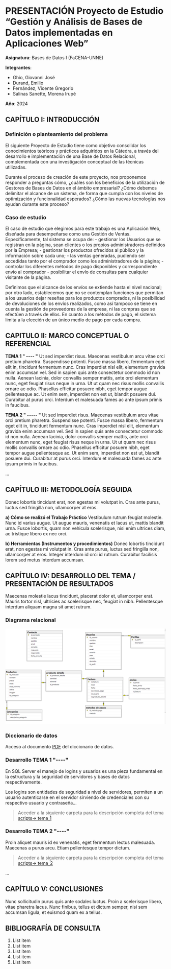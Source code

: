 # PRESENTACIÓN Proyecto de Estudio  “Gestión y Análisis de Bases de Datos implementadas en Aplicaciones Web”


**Asignatura**: Bases de Datos I (FaCENA-UNNE)

**Integrantes**:
 - Ghio, Giovanni José
 - Durand, Emilio
 - Fernández, Vicente Gregorio
 - Salinas Sanette, Morena Irupé

**Año**: 2024

## CAPÍTULO I: INTRODUCCIÓN

### Definición o planteamiento del problema

El siguiente Proyecto de Estudio tiene como objetivo consolidar los conocimientos teóricos y prácticos adquiridos en la Cátedra, a través del desarrollo e implementación de una Base de Datos Relacional, complementada con una investigación conceptual de las técnicas utilizadas.

Durante el proceso de creación de este proyecto, nos proponemos responder a preguntas cómo, ¿cuáles son los beneficios de la utilización de Gestores de Bases de Datos en el ámbito empresarial? ¿Cómo debemos delimitar el alcance de un sistema, de forma que cumpla con los niveles de optimización y funcionalidad esperados? ¿Cómo las nuevas tecnologías nos ayudan durante este proceso?

### Caso de estudio

El caso de estudio que elegimos para este trabajo es una Aplicación Web, diseñada para desempeñarse como una Gestión de Ventas. 
Específicamente, tal sistema se ocupa de:
    - gestionar los Usuarios que se registran en la página, sean clientes o los propios administradores definidos por la Empresa;
    - gestionar los productos ofrecidos al público y la información sobre cada uno;
    - las ventas generadas, pudiendo ser accedidas tanto por el comprador como los administradores de la página;
    - controlar los diferentes métodos de pago disponibles y correspondiente envío al comprador
    - posibilitar el envío de consultas para cualquier visitante de la página.
    
Definimos que el alcance de los envíos se extiende hasta el nivel nacional; por otro lado, establecemos que no se contemplan funciones que permitan a los usuarios dejar reseñas para los productos comprados, ni la posibilidad de devoluciones de los envíos realizados, como así tampoco se tiene en cuenta la gestión de proveedores de la empresa, ni las compras que se efectúen a través de ellos. En cuanto a los métodos de pago, el sistema limita a la elección de un único medio de pago por cada compra.

## CAPITULO II: MARCO CONCEPTUAL O REFERENCIAL

**TEMA 1 " ---- "** 
Ut sed imperdiet risus. Maecenas vestibulum arcu vitae orci pretium pharetra. Suspendisse potenti. Fusce massa libero, fermentum eget elit in, tincidunt fermentum nunc. Cras imperdiet nisl elit, elementum gravida enim accumsan vel. Sed in sapien quis ante consectetur commodo id non nulla. Aenean lacinia, dolor convallis semper mattis, ante orci elementum nunc, eget feugiat risus neque in urna. Ut ut quam nec risus mollis convallis ornare ac odio. Phasellus efficitur posuere nibh, eget tempor augue pellentesque ac. Ut enim sem, imperdiet non est ut, blandit posuere dui. Curabitur at purus orci. Interdum et malesuada fames ac ante ipsum primis in faucibus.


**TEMA 2 " ----- "** 
Ut sed imperdiet risus. Maecenas vestibulum arcu vitae orci pretium pharetra. Suspendisse potenti. Fusce massa libero, fermentum eget elit in, tincidunt fermentum nunc. Cras imperdiet nisl elit, elementum gravida enim accumsan vel. Sed in sapien quis ante consectetur commodo id non nulla. Aenean lacinia, dolor convallis semper mattis, ante orci elementum nunc, eget feugiat risus neque in urna. Ut ut quam nec risus mollis convallis ornare ac odio. Phasellus efficitur posuere nibh, eget tempor augue pellentesque ac. Ut enim sem, imperdiet non est ut, blandit posuere dui. Curabitur at purus orci. Interdum et malesuada fames ac ante ipsum primis in faucibus.

...

## CAPÍTULO III: METODOLOGÍA SEGUIDA 

Donec lobortis tincidunt erat, non egestas mi volutpat in. Cras ante purus, luctus sed fringilla non, ullamcorper at eros.

 **a) Cómo se realizó el Trabajo Práctico**
Vestibulum rutrum feugiat molestie. Nunc id varius augue. Ut augue mauris, venenatis et lacus ut, mattis blandit urna. Fusce lobortis, quam non vehicula scelerisque, nisi enim ultrices diam, ac tristique libero ex nec orci.

 **b) Herramientas (Instrumentos y procedimientos)**
Donec lobortis tincidunt erat, non egestas mi volutpat in. Cras ante purus, luctus sed fringilla non, ullamcorper at eros. Integer interdum id orci id rutrum. Curabitur facilisis lorem sed metus interdum accumsan. 


## CAPÍTULO IV: DESARROLLO DEL TEMA / PRESENTACIÓN DE RESULTADOS 

Maecenas molestie lacus tincidunt, placerat dolor et, ullamcorper erat. Mauris tortor nisl, ultricies ac scelerisque nec, feugiat in nibh. Pellentesque interdum aliquam magna sit amet rutrum. 



### Diagrama relacional
![diagrama_relacional](https://github.com/morenassanette/basesdedatos_proyecto_estudio_Grupo11/blob/main/doc/ERD_Proyecto.png)

### Diccionario de datos

Acceso al documento [PDF](doc/Diccionario%20de%20datos.pdf) del diccionario de datos.


### Desarrollo TEMA 1 "----"

En SQL Server el manejo de logins y usuarios es una pieza fundamental en la estructura y la seguridad de servidores y bases de datos respectivamente.

Los logins son entidades de seguridad a nivel de servidores, permiten a un usuario autenticarse en el servidor sirviendo de credenciales con su respectivo usuario y contraseña... 

> Acceder a la siguiente carpeta para la descripción completa del tema [scripts-> tema_1](script/Tema01_Manejo_de_permisos/Manejo_de_permisos_a_nivel_de_usuarios_de_base_de_datos.md)

### Desarrollo TEMA 2 "----"

Proin aliquet mauris id ex venenatis, eget fermentum lectus malesuada. Maecenas a purus arcu. Etiam pellentesque tempor dictum. 

> Acceder a la siguiente carpeta para la descripción completa del tema [scripts-> tema_2](script/tema02_nombre_tema)

... 


## CAPÍTULO V: CONCLUSIONES

Nunc sollicitudin purus quis ante sodales luctus. Proin a scelerisque libero, vitae pharetra lacus. Nunc finibus, tellus et dictum semper, nisi sem accumsan ligula, et euismod quam ex a tellus. 



## BIBLIOGRAFÍA DE CONSULTA

 1. List item
 2. List item
 3. List item
 4. List item
 5. List item

